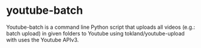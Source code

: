 # youtube-batch
Youtube-batch is a command line Python script that uploads all videos (e.g.: batch upload) in given folders to Youtube using tokland/youtube-upload with uses the Youtube APIv3.
